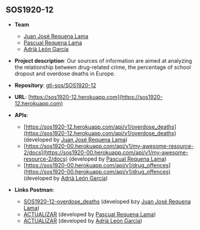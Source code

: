 ## SOS1920-12

- **Team**
  - [Juan José Requena Lama](https://github.com/wuaho)
  - [Pascual Requena Lama](https://github.com/Requena115)
  - [Adrià León García](https://github.com/Adrleogar)
- **Project description**: Our sources of information are aimed at analyzing the relationship between drug-related crime, the percentage of school dropout and overdose deaths in Europe.
- **Repository**: [gti-sos/SOS1920-12](https://github.com/gti-sos/SOS1920-12)
- **URL**: [https://sos1920-12.herokuapp.com](https://sos1920-12.herokuapp.com)
-  **APIs**:
    - [https://sos1920-12.herokuapp.com/api/v1/overdose_deaths](https://sos1920-12.herokuapp.com/api/v1/overdose_deaths) (developed by [Juan José Requena Lama](https://github.com/wuaho))
    - [https://sos1920-00.herokuapp.com/api/v1/my-awesome-resource-2/docs](https://sos1920-00.herokuapp.com/api/v1/my-awesome-resource-2/docs) (developed by [Pascual Requena Lama](https://github.com/Requena115))
    - [https://sos1920-00.herokuapp.com/api/v1/drug_offences](https://sos1920-00.herokuapp.com/api/v1/drug_offences) (developed by [Adrià León García](https://github.com/Adrleogar))

-  **Links Postman**:
	- [SOS1920-12-overdose_deaths](https://documenter.getpostman.com/view/10637417/SzYT6hqp) (developed bzy [Juan José Requena Lama](https://github.com/wuaho))
    - [ACTUALIZAR](ACTUALIZAR) (developed by [Pascual Requena Lama](https://github.com/Requena115))
    - [ACTUALIZAR](ACTUALIZAR) (developed by [Adrià León García](https://github.com/Adrleogar))
